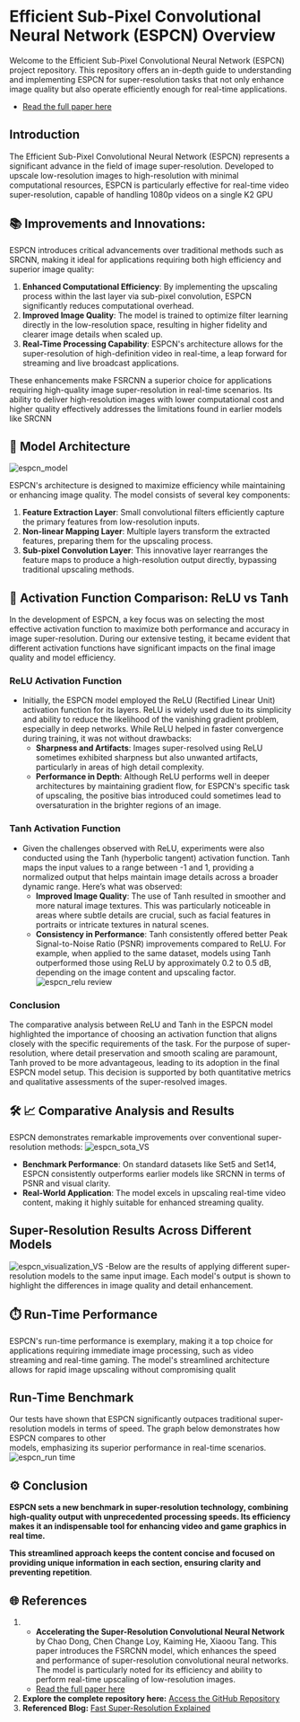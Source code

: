 # Efficient Sub-Pixel Convolutional Neural Network (ESPCN) Overview
Welcome to the Efficient Sub-Pixel Convolutional Neural Network (ESPCN) project repository. This repository offers an in-depth guide to understanding and implementing ESPCN for super-resolution tasks that not only enhance image quality but also operate efficiently enough for real-time applications.
  - [Read the full paper here](https://arxiv.org/pdf/1609.05158)

## Introduction
The Efficient Sub-Pixel Convolutional Neural Network (ESPCN) represents a significant advance in the field of image super-resolution. Developed to upscale low-resolution images to high-resolution with minimal computational resources, ESPCN is particularly effective for real-time video super-resolution, capable of handling 1080p videos on a single K2 GPU

## 📚 Improvements and Innovations:
ESPCN introduces critical advancements over traditional methods such as SRCNN, making it ideal for applications requiring both high efficiency and superior image quality:
1. **Enhanced Computational Efficiency**: By implementing the upscaling process within the last layer via sub-pixel convolution, ESPCN significantly reduces computational overhead.
2. **Improved Image Quality**: The model is trained to optimize filter learning directly in the low-resolution space, resulting in higher fidelity and clearer image details when scaled up.
3.  **Real-Time Processing Capability**: ESPCN's architecture allows for the super-resolution of high-definition video in real-time, a leap forward for streaming and live broadcast applications.

These enhancements make FSRCNN a superior choice for applications requiring high-quality image super-resolution in real-time scenarios. Its ability to deliver high-resolution images with lower computational cost and higher quality effectively addresses the limitations found in earlier models like SRCNN


## 🌟 Model Architecture
![espcn_model](https://github.com/user-attachments/assets/7b63d4f7-9015-4988-848d-4f43385ee492)

ESPCN's architecture is designed to maximize efficiency while maintaining or enhancing image quality. The model consists of several key components:
1. **Feature Extraction Layer**: Small convolutional filters efficiently capture the primary features from low-resolution inputs.
2. **Non-linear Mapping Layer**: Multiple layers transform the extracted features, preparing them for the upscaling process.
3. **Sub-pixel Convolution Layer**: This innovative layer rearranges the feature maps to produce a high-resolution output directly, bypassing traditional upscaling methods.

## 🔄 Activation Function Comparison: ReLU vs Tanh

In the development of ESPCN, a key focus was on selecting the most effective activation function to maximize both performance and accuracy in image super-resolution. During our extensive testing, it became evident that different activation functions have significant impacts on the final image quality and model efficiency.
### ReLU Activation Function
  - Initially, the ESPCN model employed the ReLU (Rectified Linear Unit) activation function for its layers. ReLU is widely used due to its simplicity and ability to reduce the likelihood of the vanishing gradient problem, especially in deep networks. While ReLU helped in faster convergence during training, it was not without drawbacks:
    - **Sharpness and Artifacts**: Images super-resolved using ReLU sometimes exhibited sharpness but also unwanted artifacts, particularly in areas of high detail complexity.
    - **Performance in Depth**: Although ReLU performs well in deeper architectures by maintaining gradient flow, for ESPCN's specific task of upscaling, the positive bias introduced could sometimes lead to oversaturation in the brighter regions of an image. 

### Tanh Activation Function
  - Given the challenges observed with ReLU, experiments were also conducted using the Tanh (hyperbolic tangent) activation function. Tanh maps the input values to a range between -1 and 1, providing a normalized output that helps maintain image details across a broader dynamic range. Here’s what was observed:
    - **Improved Image Quality**: The use of Tanh resulted in smoother and more natural image textures. This was particularly noticeable in areas where subtle details are crucial, such as facial features in portraits or intricate textures in natural scenes.
    - **Consistency in Performance**: Tanh consistently offered better Peak Signal-to-Noise Ratio (PSNR) improvements compared to ReLU. For example, when applied to the same dataset, models using Tanh outperformed those using ReLU by approximately 0.2 to 0.5 dB, depending on the image content and upscaling factor.
![espcn_relu review](https://github.com/user-attachments/assets/09a144ce-55e1-4f22-bdcd-6f38e75538a0)
### Conclusion
The comparative analysis between ReLU and Tanh in the ESPCN model highlighted the importance of choosing an activation function that aligns closely with the specific requirements of the task. For the purpose of super-resolution, where detail preservation and smooth scaling are paramount, Tanh proved to be more advantageous, leading to its adoption in the final ESPCN model setup. This decision is supported by both quantitative metrics and qualitative assessments of the super-resolved images.

## 🛠️ 📈 Comparative Analysis and Results
ESPCN demonstrates remarkable improvements over conventional super-resolution methods:
![espcn_sota_VS](https://github.com/user-attachments/assets/482368ae-35be-4569-83f0-98029ee50529)
  - **Benchmark Performance**: On standard datasets like Set5 and Set14, ESPCN consistently outperforms earlier models like SRCNN in terms of PSNR and visual clarity.
  - **Real-World Application**: The model excels in upscaling real-time video content, making it highly suitable for enhanced streaming quality.


## Super-Resolution Results Across Different Models
![espcn_visualization_VS](https://github.com/user-attachments/assets/07e0a4a8-5471-4844-b19c-b461f4ca094d)
   -Below are the results of applying different super-resolution models to the same input image. Each model's output is shown to highlight the differences in image quality and detail enhancement.

## ⏱️ Run-Time Performance
ESPCN's run-time performance is exemplary, making it a top choice for applications requiring immediate image processing, such as video streaming and real-time gaming. The model's streamlined architecture allows for rapid image upscaling without compromising qualit
  ## Run-Time Benchmark
  Our tests have shown that ESPCN significantly outpaces traditional super-resolution         models in terms of speed. The graph below demonstrates how ESPCN compares to other       
  models,   emphasizing its superior performance in real-time scenarios.
![espcn_run time](https://github.com/user-attachments/assets/753b530e-a444-4625-899e-ce8b2162bd99)


  
## ⚙️ Conclusion

**ESPCN sets a new benchmark in super-resolution technology, combining high-quality output with unprecedented processing speeds. Its efficiency makes it an indispensable tool for enhancing video and game graphics in real time.**

**This streamlined approach keeps the content concise and focused on providing unique information in each section, ensuring clarity and preventing repetition**.

## 🌐 References

1. - **Accelerating the Super-Resolution Convolutional Neural Network** by Chao Dong, Chen Change Loy, Kaiming He, Xiaoou Tang. This paper introduces the FSRCNN model, which enhances the speed and performance of super-resolution convolutional neural networks. The model is particularly noted for its efficiency and ability to perform real-time upscaling of low-resolution images.
    - [Read the full paper here](https://arxiv.org/pdf/1608.00367)
2. **Explore the complete repository here:** [Access the GitHub Repository](https://github.com/vdumoulin/conv_arithmetic)
3. **Referenced Blog:** [Fast Super-Resolution Explained](https://yunmorning.tistory.com/62)
